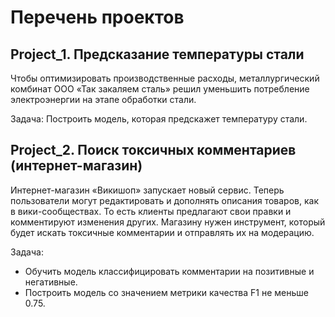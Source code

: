 # Перечень проектов
## Project_1. Предсказание температуры стали

Чтобы оптимизировать производственные расходы, металлургический комбинат ООО «Так закаляем сталь» решил уменьшить потребление электроэнергии на этапе обработки стали. 

Задача: Построить модель, которая предскажет температуру стали.

## Project_2. Поиск токсичных комментариев (интернет-магазин) 

Интернет-магазин «Викишоп» запускает новый сервис. Теперь пользователи могут редактировать и дополнять описания товаров, как в вики-сообществах. То есть клиенты предлагают свои правки и комментируют изменения других. Магазину нужен инструмент, который будет искать токсичные комментарии и отправлять их на модерацию.

Задача: 
- Обучить модель классифицировать комментарии на позитивные и негативные.
- Построить модель со значением метрики качества F1 не меньше 0.75.
